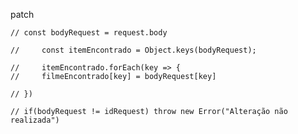 patch


    // const bodyRequest = request.body

    //     const itemEncontrado = Object.keys(bodyRequest);

    //     itemEncontrado.forEach(key => {
    //     filmeEncontrado[key] = bodyRequest[key]

    // })

    // if(bodyRequest != idRequest) throw new Error("Alteração não realizada")